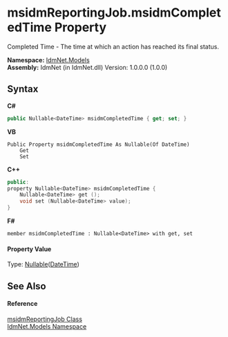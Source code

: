 # msidmReportingJob.msidmCompletedTime Property 
 

Completed Time - The time at which an action has reached its final status.

**Namespace:**&nbsp;<a href="N_IdmNet_Models">IdmNet.Models</a><br />**Assembly:**&nbsp;IdmNet (in IdmNet.dll) Version: 1.0.0.0 (1.0.0)

## Syntax

**C#**<br />
``` C#
public Nullable<DateTime> msidmCompletedTime { get; set; }
```

**VB**<br />
``` VB
Public Property msidmCompletedTime As Nullable(Of DateTime)
	Get
	Set
```

**C++**<br />
``` C++
public:
property Nullable<DateTime> msidmCompletedTime {
	Nullable<DateTime> get ();
	void set (Nullable<DateTime> value);
}
```

**F#**<br />
``` F#
member msidmCompletedTime : Nullable<DateTime> with get, set

```


#### Property Value
Type: <a href="http://msdn2.microsoft.com/en-us/library/b3h38hb0" target="_blank">Nullable</a>(<a href="http://msdn2.microsoft.com/en-us/library/03ybds8y" target="_blank">DateTime</a>)

## See Also


#### Reference
<a href="T_IdmNet_Models_msidmReportingJob">msidmReportingJob Class</a><br /><a href="N_IdmNet_Models">IdmNet.Models Namespace</a><br />